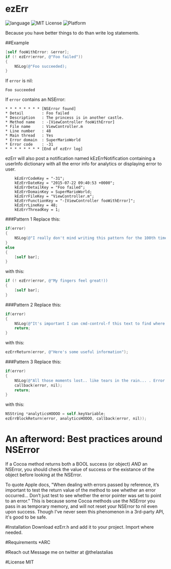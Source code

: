 # ezErr

![language](https://img.shields.io/badge/Language-Objective--C-8E44AD.svg)
![MIT License](https://img.shields.io/github/license/mashape/apistatus.svg)
![Platform](https://img.shields.io/badge/platform-%20iOS%20-lightgrey.svg)

Because you have better things to do than write log statements.

##Example
```Objective-C
[self fooWithError: &error];
if (! ezErr(error, @"Foo failed"))
{
    NSLog(@"Foo succeeded);
}
```
If ```error``` is nil:
```
Foo succeeded
```
If ```error``` contains an NSError:
```
* * * * * * * * [NSError found]
* Detail        : Foo failed
* Description   : The princess is in another castle.
* Method name   : -[ViewController fooWithError]
* File name     : ViewController.m
* Line number   : 48
* Main thread   : Yes
* Error domain  : SuperMarioWorld
* Error code    : -31
* * * * * * * * [End of ezErr log]
```
ezErr will also post a notification named kEzErrNotification containing a userInfo dictionary with all the error info for analytics or displaying error to user.
```
    kEzErrCodeKey = "-31";
    kEzErrDateKey = "2015-07-22 09:40:53 +0000";
    kEzErrDetailKey = "Foo failed";
    kEzErrDomainKey = SuperMarioWorld;
    kEzErrFileKey = "ViewController.m";
    kEzErrFunctionKey = "-[ViewController fooWithError]";
    kEzErrLineKey = 48;
    kEzErrThreadKey = 1;
```

###Pattern 1
Replace this:
```Objective-C
if(error)
{
    NSLog(@"I really don't mind writing this pattern for the 100th time. Error: %@", error);
}
else
{
    [self bar];
}
```
with this:
```Objective-C
if (! ezErr(error, @"My fingers feel great!))
{
    [self bar];
}
```

###Pattern 2
Replace this:
```Objective-C
if(error)
{
    NSLog(@"It's important I can cmd-control-f this text to find where this happened. Error: %@", error");
    return;
}
```
with this:
```Objective-C
ezErrReturn(error, @"Here's some useful information");
```

###Pattern 3
Replace this:
```Objective-C
if(error)
{
    NSLog(@"All those moments lost.. like tears in the rain... . Error: %@", error);
    callback(error, nil);
    return;
}
```
with this:
```Objective-C
NSString *analyticsHOOOO = self.keyVariable;
ezErrBlockReturn(error, analyticsHOOOO, callback(error, nil));
```

# An afterword: Best practices around NSError 
If a Cocoa method returns both a BOOL success (or object) _AND_ an NSError, you should check the value of success or the existance of the object before looking at the NSError. 

To quote Apple docs, "When dealing with errors passed by reference, it’s important to test the return value of the method to see whether an error occurred... Don’t just test to see whether the error pointer was set to point to an error." This is because some Cocoa methods use the NSError you pass in as temporary memory, and will not reset your NSError to nil even upon success. Though I've never seen this phenomenon in a 3rd-party API, it's good to be safe. 
    
#Installation
Download ezErr.h and add it to your project. Import where needed.

#Requirements
*ARC

#Reach out
Message me on twitter at @thelastalias 

#License
MIT
